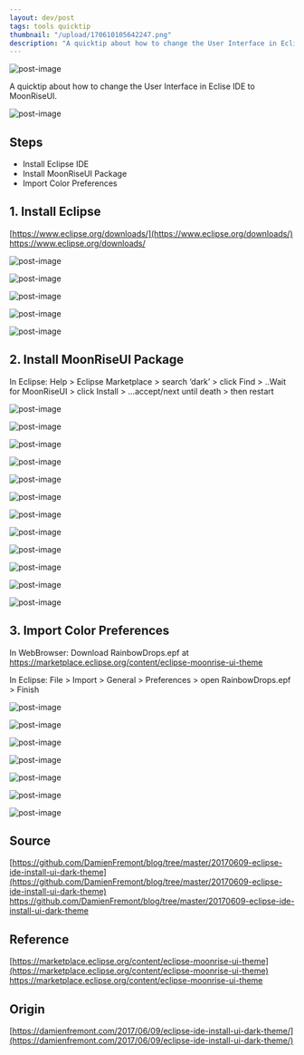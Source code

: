 ```yaml
---
layout: dev/post
tags: tools quicktip
thumbnail: "/upload/170610105642247.png"
description: "A quicktip about how to change the User Interface in Eclise IDE to MoonRiseUI...."
---
```


 
![post-image](/upload/170610105642247.png)
 
A quicktip about how to change the User Interface in Eclise IDE to MoonRiseUI.
 

 
 

 
![post-image](/upload/170610105642327.png)
 

 
## Steps
 
* Install Eclipse IDE
* Install MoonRiseUI Package
* Import Color Preferences
 
 
 
## 1. Install Eclipse
 
[https://www.eclipse.org/downloads/](https://www.eclipse.org/downloads/)
https://www.eclipse.org/downloads/
 
![post-image](/upload/170610105642392.png)
 

 
![post-image](/upload/170610105642442.png)
 

 
![post-image](/upload/170610105642489.png)
 

 
![post-image](/upload/170610105643258.png)
 

 
![post-image](/upload/170610105643479.png)
 

 
 
 
## 2. Install MoonRiseUI Package
 
In Eclipse: Help > Eclipse Marketplace > search ‘dark’ > click Find > ..Wait for MoonRiseUI > click Install > …accept/next until death > then restart
 
![post-image](/upload/170610105643532.png)
 

 
![post-image](/upload/170610105643580.png)
 

 
![post-image](/upload/170610105643817.png)
 

 
![post-image](/upload/170610105643870.png)
 

 
![post-image](/upload/170610105643913.png)
 

 
![post-image](/upload/170610105643958.png)
 

 
![post-image](/upload/170610105644004.png)
 

 
![post-image](/upload/170610105644052.png)
 

 
![post-image](/upload/170610105644840.png)
 

 
![post-image](/upload/170610105644888.png)
 

 
![post-image](/upload/170610105644934.png)
 

 
![post-image](/upload/170610105644977.png)
 

 
 
 
## 3. Import Color Preferences
 
In WebBrowser: Download RainbowDrops.epf at https://marketplace.eclipse.org/content/eclipse-moonrise-ui-theme
 
In Eclipse: File > Import > General > Preferences > open RainbowDrops.epf > Finish
 
![post-image](/upload/170610105645026.png)
 

 
![post-image](/upload/170610105645073.png)
 

 
![post-image](/upload/170610105645119.png)
 

 
![post-image](/upload/170610105645167.png)
 

 
![post-image](/upload/170610105645212.png)
 

 
![post-image](/upload/170610105645260.png)
 

 
 
 
![post-image](/upload/170610105645308.png)
 

 
 
 
## Source
 
[https://github.com/DamienFremont/blog/tree/master/20170609-eclipse-ide-install-ui-dark-theme](https://github.com/DamienFremont/blog/tree/master/20170609-eclipse-ide-install-ui-dark-theme)
https://github.com/DamienFremont/blog/tree/master/20170609-eclipse-ide-install-ui-dark-theme
 
## Reference
 
[https://marketplace.eclipse.org/content/eclipse-moonrise-ui-theme](https://marketplace.eclipse.org/content/eclipse-moonrise-ui-theme)
https://marketplace.eclipse.org/content/eclipse-moonrise-ui-theme
 
 
 
 
 
 
## Origin
[https://damienfremont.com/2017/06/09/eclipse-ide-install-ui-dark-theme/](https://damienfremont.com/2017/06/09/eclipse-ide-install-ui-dark-theme/)
 

